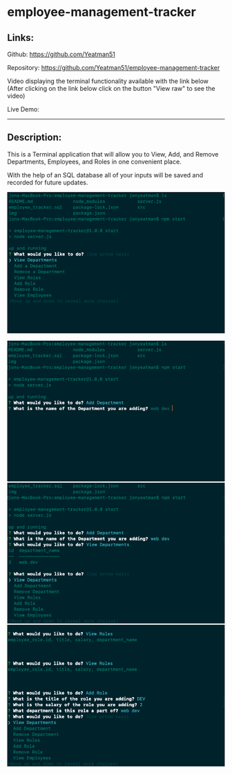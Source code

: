 # employee-management-tracker

## Links:
Github: https://github.com/Yeatman51

Repository: https://github.com/Yeatman51/employee-management-tracker

Video displaying the terminal functionality available with the link below 
(After clicking on the link below click on the button "View raw" to see the video)

Live Demo: 

---

## Description:

This is a Terminal application that will allow you to View, Add, and Remove Departments, Employees, and Roles in one convenient place. 

With the help of an SQL database all of your inputs will be saved and recorded for future updates.


![employee-management-tracker](img/employee-management-tracker-1.png)


![employee-management-tracker](img/employee-management-tracker-2.png) 
![employee-management-tracker](img/employee-management-tracker-3.png) 
![employee-management-tracker](img/employee-management-tracker-4.png) 